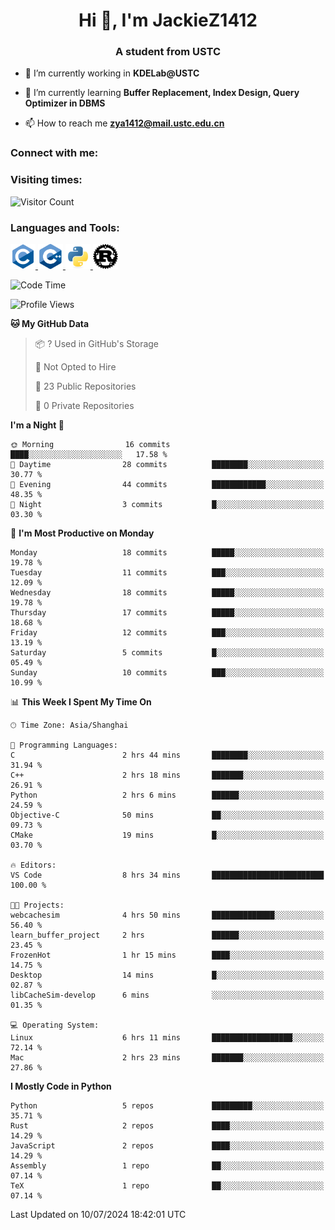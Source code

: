 <h1 align="center">Hi 👋, I'm JackieZ1412</h1>
<h3 align="center">A student from USTC</h3>

- 🔭 I’m currently working in **KDELab@USTC**

- 🌱 I’m currently learning **Buffer Replacement, Index Design, Query Optimizer in DBMS**

- 📫 How to reach me **zya1412@mail.ustc.edu.cn**

<h3 align="left">Connect with me:</h3>
<p align="left">
</p>

<h3 align="left">Visiting times:</h3>
<p align="left">
</p>

![Visitor Count](https://profile-counter.glitch.me/Christmas/count.svg)

<h3 align="left">Languages and Tools:</h3>
<p align="left"> <a href="https://www.cprogramming.com/" target="_blank" rel="noreferrer"> <img src="https://raw.githubusercontent.com/devicons/devicon/master/icons/c/c-original.svg" alt="c" width="40" height="40"/> </a> <a href="https://www.w3schools.com/cpp/" target="_blank" rel="noreferrer"> <img src="https://raw.githubusercontent.com/devicons/devicon/master/icons/cplusplus/cplusplus-original.svg" alt="cplusplus" width="40" height="40"/> </a> <a href="https://www.python.org" target="_blank" rel="noreferrer"> <img src="https://raw.githubusercontent.com/devicons/devicon/master/icons/python/python-original.svg" alt="python" width="40" height="40"/> </a> <a href="https://www.rust-lang.org" target="_blank" rel="noreferrer"> <img src="https://raw.githubusercontent.com/devicons/devicon/master/icons/rust/rust-plain.svg" alt="rust" width="40" height="40"/> </a> </p>



<!--START_SECTION:waka-->
![Code Time](http://img.shields.io/badge/Code%20Time-813%20hrs%208%20mins-blue)

![Profile Views](http://img.shields.io/badge/Profile%20Views-6-blue)

**🐱 My GitHub Data** 

> 📦 ? Used in GitHub's Storage 
 > 
> 🚫 Not Opted to Hire
 > 
> 📜 23 Public Repositories 
 > 
> 🔑 0 Private Repositories 
 > 
**I'm a Night 🦉** 

```text
🌞 Morning                16 commits          ████░░░░░░░░░░░░░░░░░░░░░   17.58 % 
🌆 Daytime                28 commits          ████████░░░░░░░░░░░░░░░░░   30.77 % 
🌃 Evening                44 commits          ████████████░░░░░░░░░░░░░   48.35 % 
🌙 Night                  3 commits           █░░░░░░░░░░░░░░░░░░░░░░░░   03.30 % 
```
📅 **I'm Most Productive on Monday** 

```text
Monday                   18 commits          █████░░░░░░░░░░░░░░░░░░░░   19.78 % 
Tuesday                  11 commits          ███░░░░░░░░░░░░░░░░░░░░░░   12.09 % 
Wednesday                18 commits          █████░░░░░░░░░░░░░░░░░░░░   19.78 % 
Thursday                 17 commits          █████░░░░░░░░░░░░░░░░░░░░   18.68 % 
Friday                   12 commits          ███░░░░░░░░░░░░░░░░░░░░░░   13.19 % 
Saturday                 5 commits           █░░░░░░░░░░░░░░░░░░░░░░░░   05.49 % 
Sunday                   10 commits          ███░░░░░░░░░░░░░░░░░░░░░░   10.99 % 
```


📊 **This Week I Spent My Time On** 

```text
🕑︎ Time Zone: Asia/Shanghai

💬 Programming Languages: 
C                        2 hrs 44 mins       ████████░░░░░░░░░░░░░░░░░   31.94 % 
C++                      2 hrs 18 mins       ███████░░░░░░░░░░░░░░░░░░   26.91 % 
Python                   2 hrs 6 mins        ██████░░░░░░░░░░░░░░░░░░░   24.59 % 
Objective-C              50 mins             ██░░░░░░░░░░░░░░░░░░░░░░░   09.73 % 
CMake                    19 mins             █░░░░░░░░░░░░░░░░░░░░░░░░   03.70 % 

🔥 Editors: 
VS Code                  8 hrs 34 mins       █████████████████████████   100.00 % 

🐱‍💻 Projects: 
webcachesim              4 hrs 50 mins       ██████████████░░░░░░░░░░░   56.40 % 
learn_buffer_project     2 hrs               ██████░░░░░░░░░░░░░░░░░░░   23.45 % 
FrozenHot                1 hr 15 mins        ████░░░░░░░░░░░░░░░░░░░░░   14.75 % 
Desktop                  14 mins             █░░░░░░░░░░░░░░░░░░░░░░░░   02.87 % 
libCacheSim-develop      6 mins              ░░░░░░░░░░░░░░░░░░░░░░░░░   01.35 % 

💻 Operating System: 
Linux                    6 hrs 11 mins       ██████████████████░░░░░░░   72.14 % 
Mac                      2 hrs 23 mins       ███████░░░░░░░░░░░░░░░░░░   27.86 % 
```

**I Mostly Code in Python** 

```text
Python                   5 repos             █████████░░░░░░░░░░░░░░░░   35.71 % 
Rust                     2 repos             ████░░░░░░░░░░░░░░░░░░░░░   14.29 % 
JavaScript               2 repos             ████░░░░░░░░░░░░░░░░░░░░░   14.29 % 
Assembly                 1 repo              ██░░░░░░░░░░░░░░░░░░░░░░░   07.14 % 
TeX                      1 repo              ██░░░░░░░░░░░░░░░░░░░░░░░   07.14 % 
```




 Last Updated on 10/07/2024 18:42:01 UTC
<!--END_SECTION:waka-->
